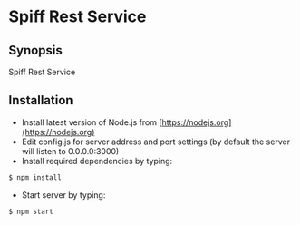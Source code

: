# Spiff Rest Service

## Synopsis
Spiff Rest Service

## Installation
  * Install latest version of Node.js from [https://nodejs.org](https://nodejs.org)
  * Edit config.js for server address and port settings
    (by default the server will listen to 0.0.0.0:3000)
  * Install required dependencies by typing:
```sh
$ npm install
```
  * Start server by typing:
```sh
$ npm start
```
